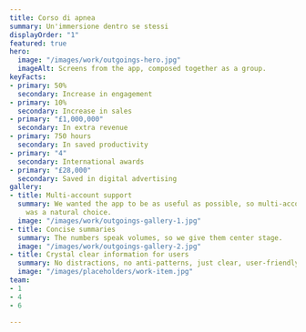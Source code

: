 ```yaml
---
title: Corso di apnea
summary: Un'immersione dentro se stessi
displayOrder: "1"
featured: true
hero:
  image: "/images/work/outgoings-hero.jpg"
  imageAlt: Screens from the app, composed together as a group.
keyFacts:
- primary: 50%
  secondary: Increase in engagement
- primary: 10%
  secondary: Increase in sales
- primary: "£1,000,000"
  secondary: In extra revenue
- primary: 750 hours
  secondary: In saved productivity
- primary: "4"
  secondary: International awards
- primary: "£28,000"
  secondary: Saved in digital advertising
gallery:
- title: Multi-account support
  summary: We wanted the app to be as useful as possible, so multi-account support
    was a natural choice.
  image: "/images/work/outgoings-gallery-1.jpg"
- title: Concise summaries
  summary: The numbers speak volumes, so we give them center stage.
  image: "/images/work/outgoings-gallery-2.jpg"
- title: Crystal clear information for users
  summary: No distractions, no anti-patterns, just clear, user-friendly information
  image: "/images/placeholders/work-item.jpg"
team:
- 1
- 4
- 6

---
```

